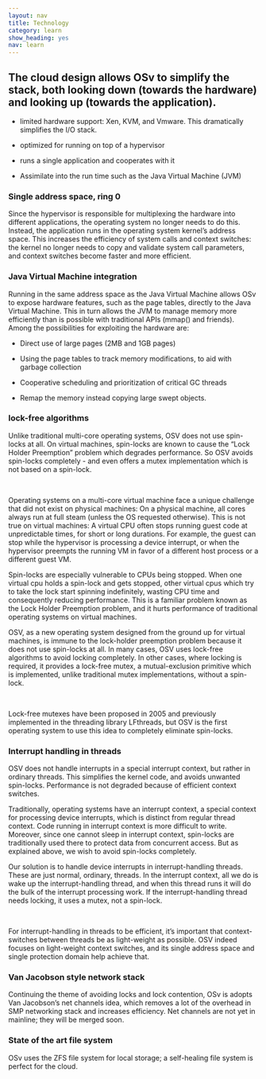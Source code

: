 ```yaml
---
layout: nav
title: Technology
category: learn
show_heading: yes
nav: learn
---
```


## The cloud design allows OSv to simplify the stack, both looking down (towards the hardware) and looking up (towards the application).

- limited hardware support: Xen, KVM, and Vmware. This dramatically simplifies the I/O stack.

- optimized for running on top of a hypervisor

- runs a single application and cooperates with it

- Assimilate into the run time such as the Java Virtual Machine (JVM)

<!--more-->

### Single address space, ring 0

Since the hypervisor is responsible for multiplexing the hardware into different applications, the operating system no longer needs to do this. Instead, the application runs in the operating system kernel’s address space. This increases the efficiency of system calls and context switches: the kernel no longer needs to copy and validate system call parameters, and context switches become faster and more efficient.

### Java Virtual Machine integration

Running in the same address space as the Java Virtual Machine allows OSv to expose hardware features, such as the page tables, directly to the Java Virtual Machine. This in turn allows the JVM to manage memory more efficiently than is possible with traditional APIs (mmap() and friends). Among the possibilities for exploiting the hardware are:

- Direct use of large pages (2MB and 1GB pages)

- Using the page tables to track memory modifications, to aid with garbage collection

- Cooperative scheduling and prioritization of critical GC threads

- Remap the memory instead copying large swept objects.

### lock-free algorithms

Unlike traditional multi-core operating systems, OSV does not use spin-locks at all. On virtual machines, spin-locks are known to cause the “Lock Holder Preemption” problem which degrades performance. So OSV avoids spin-locks completely - and even offers a mutex implementation which is not based on a spin-lock.

&nbsp;

Operating systems on a multi-core virtual machine face a unique challenge that did not exist on physical machines: On a physical machine, all cores always run at full steam (unless the OS requested otherwise). This is not true on virtual machines: A virtual CPU often stops running guest code at unpredictable times, for short or long durations. For example, the guest can stop while the hypervisor is processing a device interrupt, or when the hypervisor preempts the running VM in favor of a different host process or a different guest VM.

Spin-locks are especially vulnerable to CPUs being stopped. When one virtual cpu holds a spin-lock and gets stopped, other virtual cpus which try to take the lock start spinning indefinitely, wasting CPU time and consequently reducing performance. This is a familiar problem known as the Lock Holder Preemption problem, and it hurts performance of traditional operating systems on virtual machines.

OSV, as a new operating system designed from the ground up for virtual machines, is immune to the lock-holder preemption problem because it does not use spin-locks at all. In many cases, OSV uses lock-free algorithms to avoid locking completely. In other cases, where locking is required, it provides a lock-free mutex, a mutual-exclusion primitive which is implemented, unlike traditional mutex implementations, without a spin-lock.

&nbsp;

Lock-free mutexes have been proposed in 2005 and previously implemented in the threading library LFthreads, but OSV is the first operating system to use this idea to completely eliminate spin-locks.

### Interrupt handling in threads

OSV does not handle interrupts in a special interrupt context, but rather in ordinary threads. This simplifies the kernel code, and avoids unwanted spin-locks. Performance is not degraded because of efficient context switches.

Traditionally, operating systems have an interrupt context, a special context for processing device interrupts, which is distinct from regular thread context. Code running in interrupt context is more difficult to write. Moreover, since one cannot sleep in interrupt context, spin-locks are traditionally used there to protect data from concurrent access. But as explained above, we wish to avoid spin-locks completely.

Our solution is to handle device interrupts in interrupt-handling threads. These are just normal, ordinary, threads. In the interrupt context, all we do is wake up the interrupt-handling thread, and when this thread runs it will do the bulk of the interrupt processing work. If the interrupt-handling thread needs locking, it uses a mutex, not a spin-lock.

&nbsp;

For interrupt-handling in threads to be efficient, it’s important that context-switches between threads be as light-weight as possible. OSV indeed focuses on light-weight context switches, and its single address space and single protection domain help achieve that.

### Van Jacobson style network stack

Continuing the theme of avoiding locks and lock contention, OSv is adopts Van Jacobson’s net channels idea, which removes a lot of the overhead in SMP networking stack and increases efficiency. Net channels are not yet in mainline; they will be merged soon.

### State of the art file system

OSv uses the ZFS file system for local storage; a self-healing file system is perfect for the cloud.

